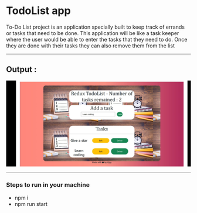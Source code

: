 <h1>TodoList app</h1>
<p>To-Do List project is an application specially built to keep track of errands or tasks that need to be done. This application will be like a task keeper where the user would be able to enter the tasks that they need to do. Once they are done with their tasks they can also remove them from the list</p><hr/>
<h2>Output : </h2/>
<img src="public/Output.jpeg">
<hr/>
<h3>Steps to run in your machine</h3>
<ul>
  <li>npm i</li>
  <li>npm run start</li>
</ul>
